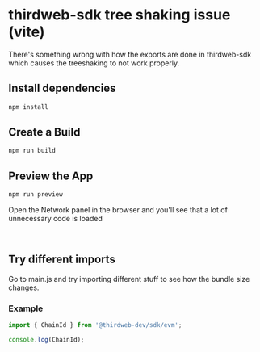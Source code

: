 # thirdweb-sdk tree shaking issue (vite)

There's something wrong with how the exports are done in thirdweb-sdk which causes the treeshaking to not work properly.

## Install dependencies

```bash
npm install
```

## Create a Build

```bash
npm run build
```

## Preview the App

```bash
npm run preview
```

Open the Network panel in the browser and you'll see that a lot of unnecessary code is loaded

<br/>

## Try different imports

Go to main.js and try importing different stuff to see how the bundle size changes.

### Example

```javascript
import { ChainId } from '@thirdweb-dev/sdk/evm';

console.log(ChainId);
```
